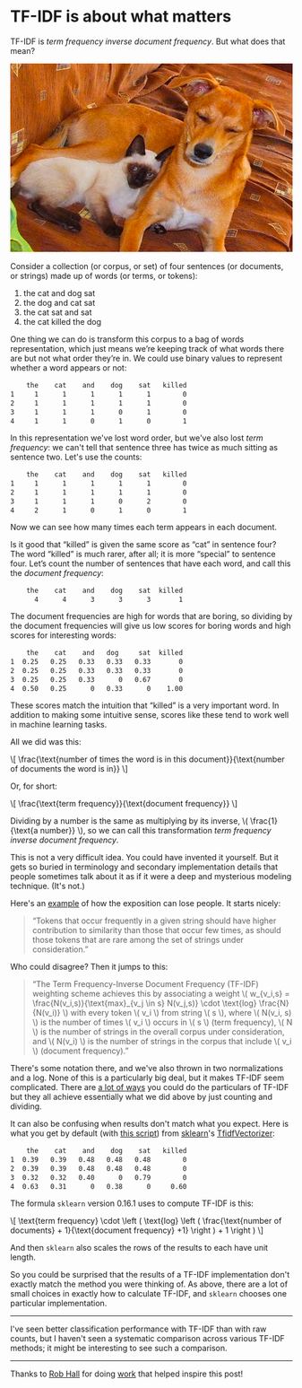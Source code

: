 # TF-IDF is about what matters

TF-IDF is *term frequency inverse document frequency*. But what does that mean?

![cat and dog](cat_and_dog.png)

<!-- Image from Wikimedia Commons: http://commons.wikimedia.org/wiki/File:Cat_and_dog.JPG -->

Consider a collection (or corpus, or set) of four sentences (or documents, or strings) made up of words (or terms, or tokens):

 1. the cat and dog sat
 2. the dog and cat sat
 3. the cat sat and sat
 4. the cat killed the dog

One thing we can do is transform this corpus to a bag of words representation, which just means we’re keeping track of what words there are but not what order they’re in. We could use binary values to represent whether a word appears or not:

```text
    the    cat    and    dog    sat   killed
1     1      1      1      1      1        0
2     1      1      1      1      1        0
3     1      1      1      0      1        0
4     1      1      0      1      0        1
```

In this representation we've lost word order, but we've also lost *term frequency*: we can't tell that sentence three has twice as much sitting as sentence two. Let's use the counts:

```text
    the    cat    and    dog    sat   killed
1     1      1      1      1      1        0
2     1      1      1      1      1        0
3     1      1      1      0      2        0
4     2      1      0      1      0        1
```

Now we can see how many times each term appears in each document.

Is it good that “killed” is given the same score as “cat” in sentence four? The word “killed” is much rarer, after all; it is more “special” to sentence four. Let’s count the number of sentences that have each word, and call this the *document frequency*:

```text
    the    cat    and    dog    sat  killed
      4      4      3      3      3       1
```

The document frequencies are high for words that are boring, so dividing by the document frequencies will give us low scores for boring words and high scores for interesting words:

```text
    the    cat    and   dog     sat  killed
1  0.25   0.25   0.33   0.33   0.33       0
2  0.25   0.25   0.33   0.33   0.33       0
3  0.25   0.25   0.33      0   0.67       0
4  0.50   0.25      0   0.33      0    1.00
```

These scores match the intuition that “killed” is a very important word. In addition to making some intuitive sense, scores like these tend to work well in machine learning tasks.

All we did was this:

\\[ \frac{\text{number of times the word is in this document}}{\text{number of documents the word is in}} \\]

Or, for short:

\\[ \frac{\text{term frequency}}{\text{document frequency}} \\]

Dividing by a number is the same as multiplying by its inverse, \\( \frac{1}{\text{a number}} \\), so we can call this transformation *term frequency inverse document frequency*.

This is not a very difficult idea. You could have invented it yourself. But it gets so buried in terminology and secondary implementation details that people sometimes talk about it as if it were a deep and mysterious modeling technique. (It's not.)

Here's an [example](http://www.cs.utexas.edu/~ml/papers/marlin-dissertation-06.pdf) of how the exposition can lose people. It starts nicely:

> “Tokens that occur frequently in a given string should have higher contribution to similarity than those that occur few times, as should those tokens that are rare among the set of strings under consideration.”

Who could disagree? Then it jumps to this:

> “The Term Frequency-Inverse Document Frequency (TF-IDF) weighting scheme achieves this by associating a weight \\( w_{v_i,s} = \frac{N(v_i,s)}{\text{max}_{v_j \in s} N(v_j,s)} \cdot \text{log} \frac{N}{N(v_i)} \\) with every token \\( v_i \\) from string \\( s \\), where \\( N(v_i, s) \\) is the number of times \\( v_i \\) occurs in \\( s \\) (term frequency), \\( N \\) is the number of strings in the overall corpus under consideration, and \\( N(v_i) \\) is the number of strings in the corpus that include \\( v_i \\) (document frequency).”

There's some notation there, and we've also thrown in two normalizations and a log. None of this is a particularly big deal, but it makes TF-IDF seem complicated. There are [a lot of ways](http://en.wikipedia.org/wiki/Tf%E2%80%93idf) you could do the particulars of TF-IDF but they all achieve essentially what we did above by just counting and dividing.

It can also be confusing when results don't match what you expect. Here is what you get by default (with [this script](tfidf.py)) from [sklearn](http://scikit-learn.org/)'s [TfidfVectorizer](http://scikit-learn.org/stable/modules/generated/sklearn.feature_extraction.text.TfidfVectorizer.html):

```text
    the    cat    and    dog    sat   killed
1  0.39   0.39   0.48   0.48   0.48        0
2  0.39   0.39   0.48   0.48   0.48        0
3  0.32   0.32   0.40      0   0.79        0
4  0.63   0.31      0   0.38      0     0.60
```

The formula `sklearn` version 0.16.1 uses to compute TF-IDF is this:

\\[ \text{term frequency} \cdot \left \( \text{log} \left \( \frac{\text{number of documents} + 1}{\text{document frequency} +1} \right \) + 1 \right \) \\]

And then `sklearn` also scales the rows of the results to each have unit length.

So you could be surprised that the results of a TF-IDF implementation don't exactly match the method you were thinking of. As above, there are a lot of small choices in exactly how to calculate TF-IDF, and `sklearn` chooses one particular implementation.

---

I've seen better classification performance with TF-IDF than with raw counts, but I haven't seen a systematic comparison across various TF-IDF methods; it might be interesting to see such a comparison.

---

Thanks to [Rob Hall](https://twitter.com/hallr) for doing [work](https://github.com/ga-students/DAT_SF_13/tree/master/lectures#session-14-natural-language-processing) that helped inspire this post!
